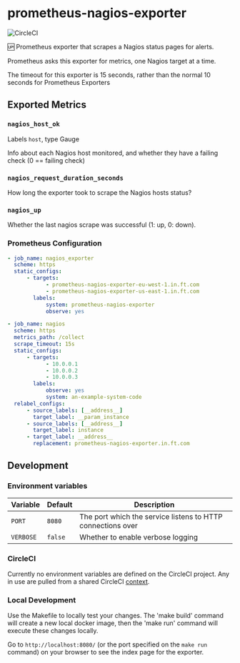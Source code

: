 # prometheus-nagios-exporter

![CircleCI](https://img.shields.io/circleci/project/github/Financial-Times/prometheus-nagios-exporter/master.svg)

🆙 Prometheus exporter that scrapes a Nagios status pages for alerts.

Prometheus asks this exporter for metrics, one Nagios target at a time.

The timeout for this exporter is 15 seconds, rather than the normal 10 seconds for Prometheus Exporters

## Exported Metrics

### `nagios_host_ok`

Labels `host`, type Gauge

Info about each Nagios host monitored, and whether they have a failing check (0 == failing check)

### `nagios_request_duration_seconds`

How long the exporter took to scrape the Nagios hosts status?

### `nagios_up`

Whether the last nagios scrape was successful (1: up, 0: down).

### Prometheus Configuration

```yaml
- job_name: nagios_exporter
  scheme: https
  static_configs:
      - targets:
            - prometheus-nagios-exporter-eu-west-1.in.ft.com
            - prometheus-nagios-exporter-us-east-1.in.ft.com
        labels:
            system: prometheus-nagios-exporter
            observe: yes

- job_name: nagios
  scheme: https
  metrics_path: /collect
  scrape_timeout: 15s
  static_configs:
      - targets:
            - 10.0.0.1
            - 10.0.0.2
            - 10.0.0.3
        labels:
            observe: yes
            system: an-example-system-code
  relabel_configs:
      - source_labels: [__address__]
        target_label: __param_instance
      - source_labels: [__address__]
        target_label: instance
      - target_label: __address__
        replacement: prometheus-nagios-exporter.in.ft.com
```

## Development

### Environment variables

| Variable  | Default | Description                                                 |
| --------- | ------- | ----------------------------------------------------------- |
| `PORT`    | `8080`  | The port which the service listens to HTTP connections over |
| `VERBOSE` | `false` | Whether to enable verbose logging                           |

### CircleCI

Currently no environment variables are defined on the CircleCI project. Any in use are pulled from a shared CircleCI [context](https://circleci.com/docs/2.0/contexts/).

### Local Development

Use the Makefile to locally test your changes. The 'make build' command will create a new local docker image, then the 'make run' command will execute these changes locally.

Go to `http://localhost:8080/` (or the port specified on the `make run` command) on your browser to see the index page for the exporter.
